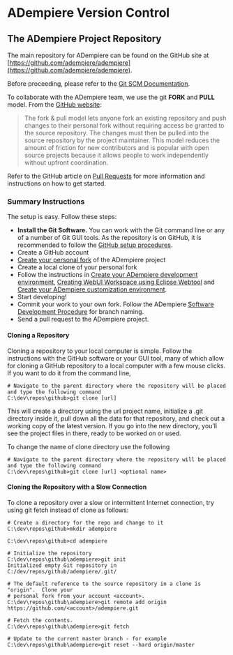 # ADempiere Version Control

## The ADempiere Project Repository

The main repository for ADempiere can be found on the GitHub site at [https://github.com/adempiere/adempiere](https://github.com/adempiere/adempiere).

Before proceeding, please refer to the [Git SCM Documentation](http://git-scm.com/doc).

To collaborate with the ADempiere team, we use the git **FORK** and **PULL** model. From the [GitHub website](https://help.github.com/articles/using-pull-requests/#fork--pull):

> The fork & pull model lets anyone fork an existing repository and push changes to their personal fork without requiring access be granted to the source repository. The changes must then be pulled into the source repository by the project maintainer. This model reduces the amount of friction for new contributors and is popular with open source projects because it allows people to work independently without upfront coordination.

Refer to the GitHub article on [Pull Requests](https://help.github.com/articles/using-pull-requests) for more information and instructions on how to get started.

### Summary Instructions

The setup is easy. Follow these steps:

* **Install the Git Software.** You can work with the Git command line or any of a number of Git GUI tools. As the repository is on GitHub, it is recommended to follow the [GitHub setup procedures](https://help.github.com/articles/set-up-git/).
* Create a GitHub account
* [Create your personal fork](https://help.github.com/articles/fork-a-repo/) of the ADempiere project
* Create a local clone of your personal fork
* Follow the instructions in [Create your ADempiere development environment](http://wiki.adempiere.net/Create_your_ADempiere_development_environment), [Creating WebUI Workspace using Eclipse Webtool](http://wiki.adempiere.net/Creating_WebUI_Workspace_using_Eclipse_Webtool) and [Create your ADempiere customization environment](http://wiki.adempiere.net/Create_your_ADempiere_customization_environment).
* Start developing!
* Commit your work to your own fork. Follow the ADempiere [Software Development Procedure](software-development-procedure.md) for branch naming.
* Send a pull request to the ADempiere project.

#### Cloning a Repository

Cloning a repository to your local computer is simple. Follow the instructions with the GitHub software or your GUI tool, many of which allow for cloning a GitHub repository to a local computer with a few mouse clicks. If you want to do it from the command line,

```text
# Navigate to the parent directory where the repository will be placed and type the following command
C:\dev\repos\github>git clone [url]
```

This will create a directory using the url project name, initialize a .git directory inside it, pull down all the data for that repository, and check out a working copy of the latest version. If you go into the new directory, you’ll see the project files in there, ready to be worked on or used.

To change the name of clone directory use the following

```text
# Navigate to the parent directory where the repository will be placed and type the following command
C:\dev\repos\github>git clone [url] <optional name>
```

#### Cloning the Repository with a Slow Connection

To clone a repository over a slow or intermittent Internet connection, try using git fetch instead of clone as follows:

```text
# Create a directory for the repo and change to it
C:\dev\repos\github>mkdir adempiere

C:\dev\repos\github>cd adempiere

# Initialize the repository
C:\dev\repos\github\adempiere>git init
Initialized empty Git repository in C:/dev/repos/github/adempiere/.git/

# The default reference to the source repository in a clone is "origin".  Clone your
# personal fork from your account <account>.
C:\dev\repos\github\adempiere>git remote add origin https://github.com/<account>/adempiere.git

# Fetch the contents.
C:\dev\repos\github\adempiere>git fetch

# Update to the current master branch - for example
C:\dev\repos\github\adempiere>git reset --hard origin/master
```

